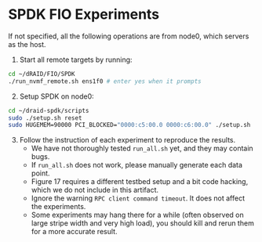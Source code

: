 # SPDK FIO Experiments

If not specified, all the following operations are from node0, which servers as the host.

1. Start all remote targets by running:
```Bash
cd ~/dRAID/FIO/SPDK
./run_nvmf_remote.sh ens1f0 # enter yes when it prompts
```

2. Setup SPDK on node0:
```Bash
cd ~/draid-spdk/scripts
sudo ./setup.sh reset
sudo HUGEMEM=90000 PCI_BLOCKED="0000:c5:00.0 0000:c6:00.0" ./setup.sh
```

3. Follow the instruction of each experiment to reproduce the results.
   - We have not thoroughly tested `run_all.sh` yet, and they may contain bugs.
   - If `run_all.sh` does not work, please manually generate each data point.
   - Figure 17 requires a different testbed setup and a bit code hacking, which we do not include in this artifact.
   - Ignore the warning `RPC client command timeout`. It does not affect the experiments.
   - Some experiments may hang there for a while (often observed on large stripe width and very high load), you should kill and rerun them for a more accurate result.
